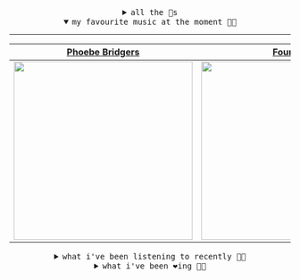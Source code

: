 <details>

<summary align="center"><samp>all the 🥚s</samp></summary>
<hr />

<a href="https://github.com/bitttttten"><img src="https://avatars2.githubusercontent.com/u/19930241?s=90&u=2aef7cbf4a59d361894145c97676391ec46fea4d&v=4" width="30" height="30" /><a href="https://github.com/pvinis"><img src="https://avatars0.githubusercontent.com/u/100233?s=90&v=4" width="30" height="30" />

<samp><a href="https://github.com/bitttttten/bitttttten/issues/1">become an 🥚</a></samp>

</details>

<details open>

<summary align="center"><samp>my favourite music at the moment 🎵🎶</samp></summary>
<hr />

<!-- toc -->

| [Phoebe Bridgers](https://open.spotify.com/artist/1r1uxoy19fzMxunt3ONAkG)                                                                                        | [Four Tet](https://open.spotify.com/artist/7Eu1txygG6nJttLHbZdQOh)                                                                                               | [Inwards](https://open.spotify.com/artist/542nHHjo4wRmP3AbeJWkse)                                                                                                | [Mammal Hands](https://open.spotify.com/artist/497rp5TEzJffeBnUT0BeE1)                                                                                           |
| ---------------------------------------------------------------------------------------------------------------------------------------------------------------- | ---------------------------------------------------------------------------------------------------------------------------------------------------------------- | ---------------------------------------------------------------------------------------------------------------------------------------------------------------- | ---------------------------------------------------------------------------------------------------------------------------------------------------------------- |
| [<img src="https://i.scdn.co/image/1c90d650ee787a51e18e475584b595c9234eac48" width="320" height="auto">](https://open.spotify.com/artist/1r1uxoy19fzMxunt3ONAkG) | [<img src="https://i.scdn.co/image/f96458025a0640bf1d3c8f764a42ec21d4db1eae" width="320" height="auto">](https://open.spotify.com/artist/7Eu1txygG6nJttLHbZdQOh) | [<img src="https://i.scdn.co/image/4bbbdea18abc595501acae21422f4776c1cddf95" width="320" height="auto">](https://open.spotify.com/artist/542nHHjo4wRmP3AbeJWkse) | [<img src="https://i.scdn.co/image/609d8122eb3a0a37cddd49d74db3b472223fc79d" width="320" height="auto">](https://open.spotify.com/artist/497rp5TEzJffeBnUT0BeE1) |

<!-- tocstop -->

</details>

<details>

<summary align="center"><samp>what i've been listening to recently 🎵🎶</samp></summary>
<hr />

<!-- toc -->

| [Shadowshow<br />Jerkcurb](https://open.spotify.com/track/4tCKMfURF9Uc364YtIuZKi)                                                                               | [Lucky Joke<br />Girlpool](https://open.spotify.com/track/2Xqd0uOTWlvLuOx9v3AMcX)                                                                               | [A Forest<br />alva noto](https://open.spotify.com/track/6MB7zOLjSrtY06e5ykZVGw)                                                                                | [Think About What You Love<br />Daniel Avery](https://open.spotify.com/track/3OcmGDxaQOE3C90zQHQasV)                                                            |
| --------------------------------------------------------------------------------------------------------------------------------------------------------------- | --------------------------------------------------------------------------------------------------------------------------------------------------------------- | --------------------------------------------------------------------------------------------------------------------------------------------------------------- | --------------------------------------------------------------------------------------------------------------------------------------------------------------- |
| [<img src="https://i.scdn.co/image/c34dcd1d0da81788ac859911c203fd82692c3c70" width="320" height="auto">](https://open.spotify.com/track/4tCKMfURF9Uc364YtIuZKi) | [<img src="https://i.scdn.co/image/b9e75655858177874e092f212454223b789be3c5" width="320" height="auto">](https://open.spotify.com/track/2Xqd0uOTWlvLuOx9v3AMcX) | [<img src="https://i.scdn.co/image/ae89c607b595604d0f14bd3e97052aa8994224bc" width="320" height="auto">](https://open.spotify.com/track/6MB7zOLjSrtY06e5ykZVGw) | [<img src="https://i.scdn.co/image/e4528f3cfb6dd3f5e2e43ed290d7a6e6da15fcb4" width="320" height="auto">](https://open.spotify.com/track/3OcmGDxaQOE3C90zQHQasV) |

<!-- tocstop -->

</details>

<details>

<summary align="center"><samp>what i've been ❤️ing 🎵🎶</samp></summary>
<hr />

<!-- toc -->

| [A Forest<br />alva noto](https://open.spotify.com/album/3eUWleWNULYMRFI2noRZnT)                                                                                | [Parallel Jalebi<br />Four Tet](https://open.spotify.com/album/7gN7gWms3Uz0GLLtLYHybk)                                                                          | [Life’s What You Make It<br />Daphni](https://open.spotify.com/album/2NF7kUOEaNYhCWLANV85Aj)                                                                    | [Session Add<br />Skee Mask](https://open.spotify.com/album/3yXIkSJWpudtgF0TZuB16U)                                                                             |
| --------------------------------------------------------------------------------------------------------------------------------------------------------------- | --------------------------------------------------------------------------------------------------------------------------------------------------------------- | --------------------------------------------------------------------------------------------------------------------------------------------------------------- | --------------------------------------------------------------------------------------------------------------------------------------------------------------- |
| [<img src="https://i.scdn.co/image/ab67616d0000b2738de19c289dc2b39f9fa5ae64" width="320" height="auto">](https://open.spotify.com/album/3eUWleWNULYMRFI2noRZnT) | [<img src="https://i.scdn.co/image/ab67616d0000b273bf738db6b27eff2065f07f0a" width="320" height="auto">](https://open.spotify.com/album/7gN7gWms3Uz0GLLtLYHybk) | [<img src="https://i.scdn.co/image/ab67616d0000b2730ed3b03e9025fbfde6150f31" width="320" height="auto">](https://open.spotify.com/album/2NF7kUOEaNYhCWLANV85Aj) | [<img src="https://i.scdn.co/image/ab67616d0000b273b5658daa8f91e2c40d00581b" width="320" height="auto">](https://open.spotify.com/album/3yXIkSJWpudtgF0TZuB16U) |

<!-- tocstop -->

</details>
